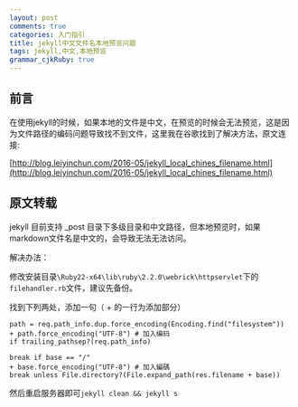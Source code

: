 ```yaml
---
layout: post
comments: true
categories: 入门指引
title: jekyll中文文件名本地预览问题 
tags: jekyll,中文,本地预览
grammar_cjkRuby: true
---
```


## 前言

在使用jekyll的时候，如果本地的文件是中文，在预览的时候会无法预览，这是因为文件路径的编码问题导致找不到文件，这里我在谷歌找到了解决方法，原文连接:

[http://blog.leiyinchun.com/2016-05/jekyll_local_chines_filename.html](http://blog.leiyinchun.com/2016-05/jekyll_local_chines_filename.html)

## 原文转载

jekyll 目前支持 _post 目录下多级目录和中文路径，但本地预览时，如果markdown文件名是中文的，会导致无法无法访问。

解决办法：

修改安装目录`\Ruby22-x64\lib\ruby\2.2.0\webrick\httpservlet`下的`filehandler.rb`文件，建议先备份。

找到下列两处，添加一句（ + 的一行为添加部分）

```
path = req.path_info.dup.force_encoding(Encoding.find("filesystem"))
+ path.force_encoding("UTF-8") # 加入编码
if trailing_pathsep?(req.path_info)
```

```
break if base == "/"
+ base.force_encoding("UTF-8") # 加入編碼
break unless File.directory?(File.expand_path(res.filename + base))
```

然后重启服务器即可`jekyll clean && jekyll s`